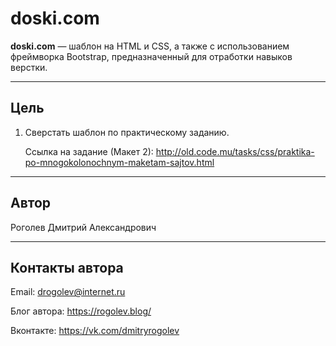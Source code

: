 # doski.com

**doski.com** &mdash; шаблон на HTML и CSS, а также с использованием фреймворка Bootstrap, предназначенный для отработки навыков верстки.

---

## Цель

1. Сверстать шаблон по практическому заданию. 

    Ссылка на задание (Макет 2): 
    http://old.code.mu/tasks/css/praktika-po-mnogokolonochnym-maketam-sajtov.html

---

## Автор

Роголев Дмитрий Александрович

---

## Контакты автора

Email: drogolev@internet.ru

Блог автора: https://rogolev.blog/

Вконтакте: https://vk.com/dmitryrogolev

